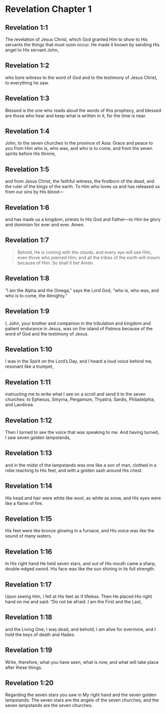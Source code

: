 # Revelation Chapter 1

## Revelation 1:1

The revelation of Jesus Christ, which God granted Him to show to His servants the things that must soon occur. He made it known by sending His angel to His servant John,

## Revelation 1:2

who bore witness to the word of God and to the testimony of Jesus Christ, to everything he saw.

## Revelation 1:3

Blessed is the one who reads aloud the words of this prophecy, and blessed are those who hear and keep what is written in it, for the time is near.

## Revelation 1:4

John, to the seven churches in the province of Asia: Grace and peace to you from Him who is, who was, and who is to come, and from the seven spirits before His throne,

## Revelation 1:5

and from Jesus Christ, the faithful witness, the firstborn of the dead, and the ruler of the kings of the earth. To Him who loves us and has released us from our sins by His blood—

## Revelation 1:6

and has made us a kingdom, priests to His God and Father—to Him be glory and dominion for ever and ever. Amen.

## Revelation 1:7

> Behold, He is coming with the clouds,
> and every eye will see Him,
> even those who pierced Him;
> and all the tribes of the earth will mourn because of Him.
> So shall it be! Amen.

## Revelation 1:8

“I am the Alpha and the Omega,” says the Lord God, “who is, who was, and who is to come, the Almighty.”

## Revelation 1:9

I, John, your brother and companion in the tribulation and kingdom and patient endurance in Jesus, was on the island of Patmos because of the word of God and the testimony of Jesus.

## Revelation 1:10

I was in the Spirit on the Lord’s Day, and I heard a loud voice behind me, resonant like a trumpet,

## Revelation 1:11

instructing me to write what I see on a scroll and send it to the seven churches: to Ephesus, Smyrna, Pergamum, Thyatira, Sardis, Philadelphia, and Laodicea.

## Revelation 1:12

Then I turned to see the voice that was speaking to me. And having turned, I saw seven golden lampstands,

## Revelation 1:13

and in the midst of the lampstands was one like a son of man, clothed in a robe reaching to His feet, and with a golden sash around His chest.

## Revelation 1:14

His head and hair were white like wool, as white as snow, and His eyes were like a flame of fire.

## Revelation 1:15

His feet were like bronze glowing in a furnace, and His voice was like the sound of many waters.

## Revelation 1:16

In His right hand He held seven stars, and out of His mouth came a sharp, double-edged sword. His face was like the sun shining in its full strength.

## Revelation 1:17

Upon seeing Him, I fell at His feet as if lifeless. Then He placed His right hand on me and said: “Do not be afraid. I am the First and the Last,

## Revelation 1:18

and the Living One; I was dead, and behold, I am alive for evermore, and I hold the keys of death and Hades.

## Revelation 1:19

Write, therefore, what you have seen, what is now, and what will take place after these things.

## Revelation 1:20

Regarding the seven stars you saw in My right hand and the seven golden lampstands: The seven stars are the angels of the seven churches, and the seven lampstands are the seven churches.
